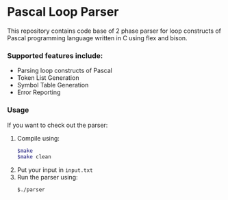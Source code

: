 # Pascal Loop Parser

This repository contains code base of 2 phase parser for loop constructs of Pascal programming language written in C using flex and bison.

### Supported features include: <br>
* Parsing loop constructs of Pascal
* Token List Generation
* Symbol Table Generation
* Error Reporting

### Usage
If you want to check out the parser: <br>
1. Compile using:
    ```sh
    $make
    $make clean
    ```
2. Put your input in `input.txt`
3. Run the parser using:
    ```
    $./parser
    ```

